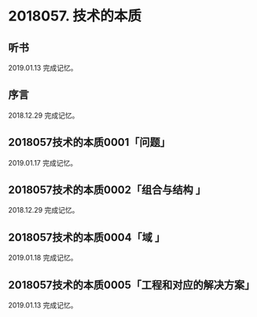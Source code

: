 # 2018057. 技术的本质

## 听书
2019.01.13 完成记忆。

## 序言
2018.12.29 完成记忆。


## 2018057技术的本质0001「问题」
2019.01.17 完成记忆。

## 2018057技术的本质0002「组合与结构 」
2018.12.29 完成记忆。

## 2018057技术的本质0004「域 」
2019.01.18 完成记忆。

## 2018057技术的本质0005「工程和对应的解决方案」
2019.01.13 完成记忆。